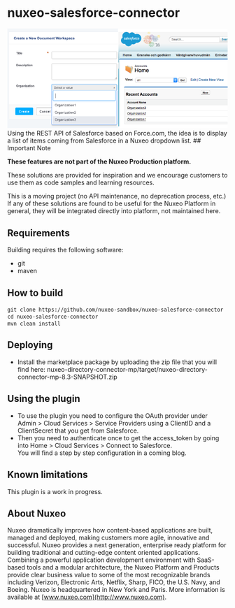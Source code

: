 # nuxeo-salesforce-connector

<img src="screenshot.png"/>
Using the REST API of Salesforce based on Force.com, the idea is to display a list of items coming from Salesforce in a Nuxeo dropdown list.
## Important Note

**These features are not part of the Nuxeo Production platform.**

These solutions are provided for inspiration and we encourage customers to use them as code samples and learning resources.

This is a moving project (no API maintenance, no deprecation process, etc.) If any of these solutions are found to be useful for the Nuxeo Platform in general, they will be integrated directly into platform, not maintained here.

## Requirements
Building requires the following software:
- git
- maven

## How to build 
```
git clone https://github.com/nuxeo-sandbox/nuxeo-salesforce-connector
cd nuxeo-salesforce-connector
mvn clean install
```

## Deploying
- Install the marketplace package by uploading the zip file that you will find here: nuxeo-directory-connector-mp/target/nuxeo-directory-connector-mp-8.3-SNAPSHOT.zip


## Using the plugin 
- To use the plugin you need to configure the OAuth provider under Admin > Cloud Services > Service Providers using a ClientID and a ClientSecret that you get from Salesforce.
- Then you need to authenticate once to get the access_token by going into Home > Cloud Services > Connect to Salesforce.  
You will find a step by step configuration in a coming blog.

## Known limitations
This plugin is a work in progress.

## About Nuxeo
Nuxeo dramatically improves how content-based applications are built, managed and deployed, making customers more agile, innovative and successful. Nuxeo provides a next generation, enterprise ready platform for building traditional and cutting-edge content oriented applications. Combining a powerful application development environment with SaaS-based tools and a modular architecture, the Nuxeo Platform and Products provide clear business value to some of the most recognizable brands including Verizon, Electronic Arts, Netflix, Sharp, FICO, the U.S. Navy, and Boeing. Nuxeo is headquartered in New York and Paris. More information is available at [www.nuxeo.com](http://www.nuxeo.com).
